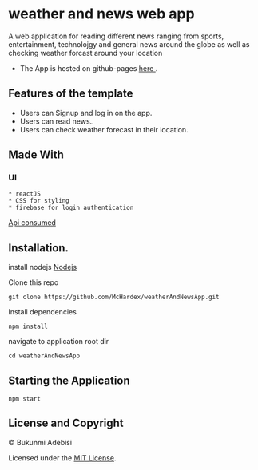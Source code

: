 # weather and news web app


A web application for reading different news ranging from sports, entertainment, technolojgy and general news around the globe as well as checking weather forcast around your location


- The App is hosted on github-pages [ here ](https://mchardex.github.io/weatherAndNewsApp).


## Features of the template
* Users can Signup and log in on the app.
* Users can read news..
* Users can check weather forecast in their location.

## Made With
  ### UI
    * reactJS
    * CSS for styling
    * firebase for login authentication

[ Api consumed ](https://newsapi.org)

## Installation.
  install nodejs
  [Nodejs](https://nodejs.org/en/download/)

  Clone this repo 
  ``` 
  git clone https://github.com/McHardex/weatherAndNewsApp.git 
  ```
  Install dependencies 
  ```
  npm install
  ```
  navigate to application root dir
  ```
  cd weatherAndNewsApp
  ```
## Starting the Application
  ```
  npm start
  ```

## License and Copyright
&copy; Bukunmi Adebisi

Licensed under the [MIT License](LICENSE).